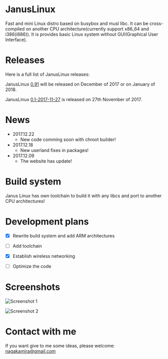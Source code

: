 # JanusLinux


Fast and mini Linux distro based on busybox and musl libc. It can be cross-compiled on another CPU architecture(currently support x86_64 and i386(i686)).
It is provides basic Linux system without GUI(Graphical User Interface).


# Releases

Here is a full list of JanusLinux releases:

JanusLinux [0.91](about:blank) will be released on December of 2017 or on January of 2018.

JanusLinux [0.1-2017-11-27](https://github.com/protonesso/janus/releases/2017-11-27) is released on 27th November of 2017.


# News
 * 2017.12.22
   * New code comming soon with chroot builder!
 * 2017.12.18
   * New userland fixes in packages!
 * 2017.12.09
   * The website has update!


# Build system


Janus Linux has own toolchain to build it with any libcs and port to another CPU architectures!


# Development plans


- [x] Rewrite build system and add ARM architectures
- [ ] Add toolchain
- [x] Establish wireless networking
- [ ] Optimize the code


# Screenshots


![Screenshot 1](https://github.com/protonesso/janus/raw/master/www/Screenshot%20from%202017-11-27%2017-11-38.png)


![Screenshot 2](https://github.com/protonesso/janus/raw/master/www/Screenshot%20from%202017-11-27%2017-12-57.png)


# Contact with me


If you want give to me some ideas, please welcome: nagakamira@gmail.com 
